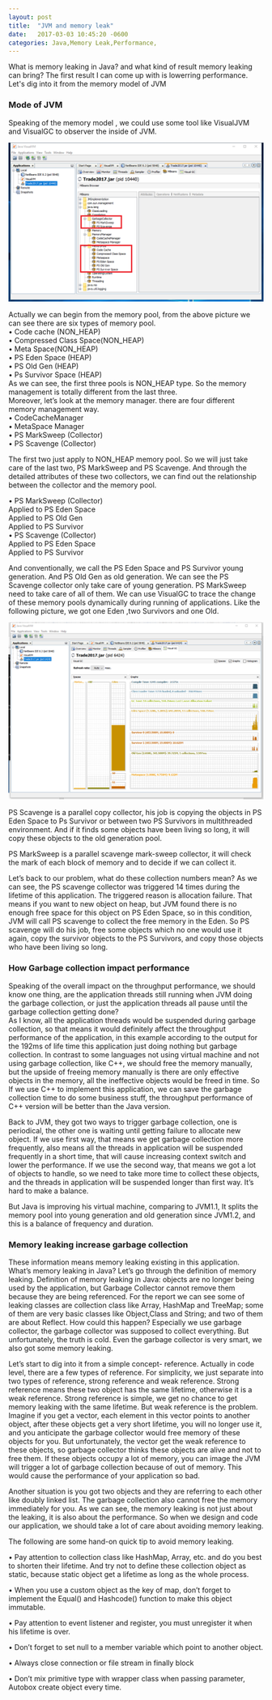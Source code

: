 ```yaml
---
layout: post
title:  "JVM and memory leak"
date:   2017-03-03 10:45:20 -0600
categories: Java,Memory Leak,Performance,
---
```


What is memory leaking in Java? and what kind of result memory leaking can bring? The first result I can come up with is lowerring performance.
Let's dig into it from the memory model of JVM 

### Mode of JVM  
Speaking of the memory model , we could use some tool like VisualJVM and VisualGC to observer the inside of JVM. 

 ![alt text](/img/JVM/pool.png) 
 
Actually we can begin from the memory pool, from the above picture we can see there are six types of memory pool.  
•	Code cache (NON_HEAP)  
•	Compressed Class Space(NON_HEAP)  
•	Meta Space(NON_HEAP)  
•	PS Eden Space (HEAP)  
•	PS Old Gen (HEAP)  
•	Ps Survivor Space (HEAP)  
As we can see, the first three pools is NON_HEAP type.  So the memory management is totally different from the last three.   
Moreover, let’s look at the memory manager. there are four different memory management way.  
•	CodeCacheManager  
•	MetaSpace Manager   
•	PS MarkSweep (Collector)  
•	PS Scavenge (Collector)  

The first two just apply to NON_HEAP memory pool. So we will just take care of the last two, PS MarkSweep and PS Scavenge.  And through the detailed attributes of these two collectors, we can find out the relationship between the collector and the memory pool.

•	PS MarkSweep (Collector)    
Applied to PS Eden Space  
Applied to PS Old Gen  
Applied to PS Survivor  
•	PS Scavenge (Collector)  
Applied to PS Eden Space  
Applied to PS Survivor  

And conventionally, we call the PS Eden Space and PS Survivor young generation.  And PS Old Gen as old generation. We can see the PS Scavenge collector only take care of young generation. PS MarkSweep need to take care of all of them.  We can use VisualGC to trace the change of these memory pools dynamically during running of applications. Like the following picture, we got one Eden ,two Survivors and one Old.
 
 ![alt text](/img/JVM/gc.png) 

 PS Scavenge is a parallel copy collector, his job is copying the objects in PS Eden Space to Ps Survivor or between two PS Survivors in multithreaded environment. And if it finds some objects have been living so long, it will copy these objects to the old generation pool.

PS MarkSweep is a parallel scavenge mark-sweep collector, it will check the mark of each block of memory and to decide if we can collect it.

Let’s back to our problem, what do these collection numbers mean? As we can see, the PS scavenge collector was triggered 14 times during the lifetime of this application. The triggered reason is allocation failure. That means if you want to new object on heap, but JVM found there is no enough free space for this object on PS Eden Space, so in this condition, JVM will call PS scavenge to collect the free memory in the Eden. So PS scavenge will do his job, free some objects which no one would use it again, copy the survivor objects to the PS Survivors, and copy those objects who have been living so long.

### How Garbage collection impact performance 


Speaking of the overall impact on the throughput performance, we should know one thing, are the application threads still running 
when JVM doing the garbage collection, or just the application threads all pause until the garbage collection getting done?  
As I know, all the application threads would be suspended during garbage collection, so that means it would definitely affect the throughput 
performance of the application, in this example according to the output for the 192ms of life time this application just doing nothing
 but garbage collection. In contrast to some languages not using virtual machine and not using garbage collection, like C++, we should 
 free the memory manually, but the upside of freeing memory manually is there are only effective objects in the memory, all the ineffective 
 objects would be freed in time. So If we use C++ to implement this application, we can save the garbage collection time to do some business stuff, 
 the throughput performance of C++ version will be better than the Java version.

 Back to JVM, they got two ways to trigger garbage collection, one is periodical, the other one is waiting until getting failure to allocate new object.
 If we use first way, that means we get garbage collection more frequently, also means all the threads in application will be suspended 
 frequently in a short time, that will cause increasing context switch and lower the performance. 
 If we use the second way, that means we got a lot of objects to handle, so we need to take more time to collect these objects, 
 and the threads in application will be suspended longer than first way. It’s hard to make a balance.

 But Java is improving his virtual machine, comparing to JVM1.1,  It splits the memory pool into young
 generation and old generation since JVM1.2, and this is a balance of frequency and duration. 

### Memory leaking increase garbage collection

These information means memory leaking existing in this application. What’s memory leaking in Java? 
 Let’s go through the definition of memory leaking.
Definition of memory leaking in Java: objects are no longer being used by the application,
 but Garbage Collector cannot remove them because they are being referenced.
For the report we can see some of leaking classes are collection class like Array, HashMap and TreeMap; 
some of them are very basic classes like Object,Class and String; and two of them are about Reflect.
How could this happen? Especially we use garbage collector, the garbage collector was supposed to collect everything. 
But unfortunately, the truth is cold. Even the garbage collector is very smart, we also got some memory leaking.

Let’s start to dig into it from a simple concept- reference. Actually in code level, there are a few types of reference. 
For simplicity, we just separate into two types of reference, strong reference and weak reference. 
Strong reference means these two object has the same lifetime, otherwise it is a weak reference. 
 Strong reference is simple, we get no chance to get memory leaking with the same lifetime. 
 But weak reference is the problem. Imagine if you get a vector, 
 each element in this vector points to another object, after these objects get a very short lifetime, 
 you will no longer use it, and you anticipate the garbage collector would free memory of these objects
 for you. But unfortunately, the vector get the weak reference to these objects, 
 so garbage collector thinks these objects are alive and not to free them.  If these objects occupy a lot of memory, 
 you can image the JVM will trigger a lot of garbage collection because of out of memory. This would cause the performance of your application so bad.
 
Another situation is you got two objects and they are referring to each other like doubly linked list. 
The garbage collection also cannot free the memory immediately for you.
As we can see, the memory leaking is not just about the leaking, it is also about the performance. 
So when we design and code our application, we should take a lot of care about avoiding memory leaking. 

 The following are some hand-on quick tip to avoid memory leaking.
 
•	Pay attention to collection class like HashMap, Array, etc. and do you best to shorten their lifetime. 
 And try not to define these collection object as static, because static object get a lifetime as long as the whole process.

•	When you use a custom object as the key of map, don’t forget to implement the Equal() and Hashcode() function to make this object immutable.

•	Pay attention to event listener and register, you must unregister it when his lifetime is over.

•	Don’t forget to set null to a member variable which point to another object.

•	Always close connection or file stream in finally block 

•	Don’t mix primitive type with wrapper class when passing parameter, Autobox create object every time.


